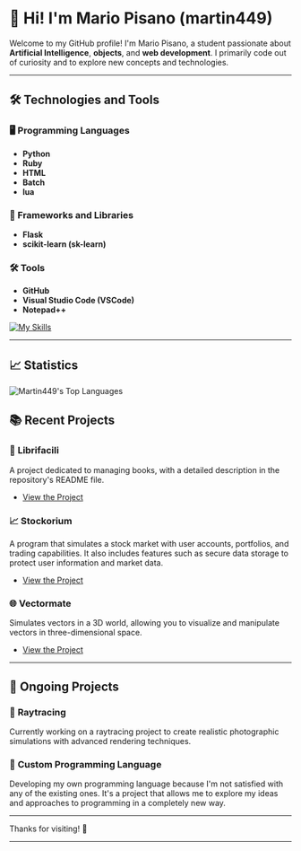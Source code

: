 # 👋 Hi! I'm Mario Pisano (martin449)

Welcome to my GitHub profile! I'm Mario Pisano, a student passionate about **Artificial Intelligence**, **objects**, and **web development**. I primarily code out of curiosity and to explore new concepts and technologies.

---

## 🛠️ Technologies and Tools

### 🖥️ Programming Languages
- **Python**
- **Ruby**
- **HTML**
- **Batch**
- **lua**

### 🔧 Frameworks and Libraries
- **Flask**
- **scikit-learn (sk-learn)**

### 🛠️ Tools
- **GitHub**
- **Visual Studio Code (VSCode)**
- **Notepad++**

[![My Skills](https://skillicons.dev/icons?i=python,ruby,html,css,github,vscode,notepad++)](https://skillicons.dev)

---

## 📈 Statistics


![Martin449's Top Languages](https://github-readme-stats.vercel.app/api/top-langs/?username=martino449&layout=compact&theme=radical)

## 📚 Recent Projects

### 📖 **Librifacili**
A project dedicated to managing books, with a detailed description in the repository's README file.
- [View the Project](https://github.com/martino449/Librifacili/blob/main/README.md)

### 📈 **Stockorium**
A program that simulates a stock market with user accounts, portfolios, and trading capabilities. It also includes features such as secure data storage to protect user information and market data.
- [View the Project](https://github.com/martino449/Stockorium)

### 🌐 **Vectormate**
Simulates vectors in a 3D world, allowing you to visualize and manipulate vectors in three-dimensional space.
- [View the Project](https://github.com/martino449/Vectormate)

---

## 🚧 Ongoing Projects

### 🎨 **Raytracing**
Currently working on a raytracing project to create realistic photographic simulations with advanced rendering techniques.

### 🔧 **Custom Programming Language**
Developing my own programming language because I'm not satisfied with any of the existing ones. It's a project that allows me to explore my ideas and approaches to programming in a completely new way.

---

Thanks for visiting! 🚀

---





